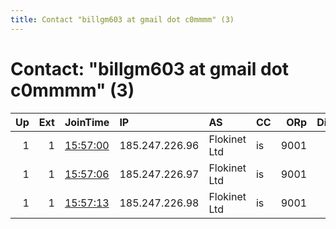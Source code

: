 ```yaml
---
title: Contact "billgm603 at gmail dot c0mmmm" (3)
---
```


# Contact: "billgm603 at gmail dot c0mmmm" (3)

|   Up |   Ext | JoinTime                                                                                              | IP             | AS           | CC   |   ORp |   Dirp | OS    | Version   | Nickname        |   eFamMembers |
|-----:|------:|:------------------------------------------------------------------------------------------------------|:---------------|:-------------|:-----|------:|-------:|:------|:----------|:----------------|--------------:|
|    1 |     1 | [15:57:00](https://nusenu.github.io/OrNetStats/w/relay/AE78BE1F800C2D1602BA0828215C40746D2E4EB7.html) | 185.247.226.96 | Flokinet Ltd | is   |  9001 |      0 | Linux | 0.4.6.9   | VantablackOne   |             3 |
|    1 |     1 | [15:57:06](https://nusenu.github.io/OrNetStats/w/relay/F63EF062ABAEE2708BDAF690A173E01475CCFEAE.html) | 185.247.226.97 | Flokinet Ltd | is   |  9001 |      0 | Linux | 0.4.6.9   | VantablackTwo   |             3 |
|    1 |     1 | [15:57:13](https://nusenu.github.io/OrNetStats/w/relay/A133684E906797502E3B25866D33694173582E1F.html) | 185.247.226.98 | Flokinet Ltd | is   |  9001 |      0 | Linux | 0.4.6.9   | VantablackThree |             3 |
